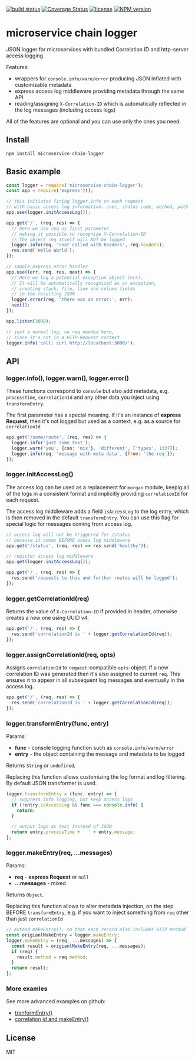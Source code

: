 [![build status](https://travis-ci.org/jochen-schweizer/microservice-chain-logger.png)](https://travis-ci.org/jochen-schweizer/microservice-chain-logger) [![Coverage Status](https://coveralls.io/repos/github/jochen-schweizer/microservice-chain-logger/badge.svg?branch=master)](https://coveralls.io/github/jochen-schweizer/microservice-chain-logger?branch=master) [![license](https://img.shields.io/github/license/mashape/apistatus.svg?maxAge=2592000)](https://www.tldrlegal.com/l/mit) [![NPM version](https://badge.fury.io/js/microservice-chain-logger.png)](http://badge.fury.io/js/microservice-chain-logger)

# microservice chain logger

JSON logger for microservices with bundled Correlation ID and http-server access logging.

Features:

* wrappers for `console.info/warn/error` producing JSON inflated with customizable metadata
* express access log middleware providing metadata through the same API
* reading/assigning `X-Correlation-ID` which is automatically reflected in the log messages (including access logs)

All of the features are optional and you can use only the ones you need.

## Install

```
npm install microservice-chain-logger
```

## Basic example

```javascript
const logger = require('microservice-chain-logger');
const app = require('express')();

// this initiates firing logger.info on each request
// with basic access log information: user, status code, method, path
app.use(logger.initAccessLog());

app.get('/', (req, res) => {
  // here we use req as first parameter
  // making it possible to recognize X-Correlation-ID
  // The object req itself will NOT be logged
  logger.info(req, 'root called with headers', req.headers);
  res.send('Hello World');
});

// sample express error handler
app.use((err, req, res, next) => {
  // Here we log a potential exception object (err).
  // It will be automatically recognized as an exception,
  // creating stack, file, line and column fields
  // in the resulting JSON
  logger.error(req, 'there was an error:', err);
  next();
});

app.listen(3000);

// just a normal log, no req needed here,
// since it's not in a HTTP-Request context
logger.info('call: curl http://localhost:3000/');
```

## API

### logger.info(), logger.warn(), logger.error()

These functions correspond to `console` but also add metadata,
e.g. `processTime`, `correlationId` and any other data you inject
using `transformEntry`.

The first parameter has a special meaning. If it's an instance
of **express Request**, then it's not logged but used as a context,
e.g. as a source for `correlationId`

```javascript
app.get('/some/route', (req, res) => {
  logger.info('just some text');
  logger.warn('you', {can: 'mix'}, 'different', ['types', 1337]);
  logger.info(req, 'message with meta data', {from: 'the req'});
});
```
### logger.initAccessLog()

The access log can be used as a replacement for `morgan` module,
keepig all of the logs in a consistent format and implicitly providing `correlationId` for each request.

The access log middleware adds a field `isAccessLog` to the log
entry, which is then removed in the default `transformEntry`.
You can use this flag for special logic for messages coming from access log.

```javascript
// access log will not be triggered for /status
// because it comes BEFORE acess log middleware
app.get('/status', (req, res) => res.send('healthy'));

// register access log middleware
app.get(logger.initAccessLog());

app.get('/', (req, res) => {
  res.send('requests to this and further routes will be logged');
});
```

### logger.getCorrelationId(req)

Returns the value of `X-Correlation-ID` if provided in header,
otherwise creates a new one using UUID v4.

```javascript
app.get('/', (req, res) => {
  res.send('correlationId is ' + logger.getCorrelationId(req));
});
```

### logger.assignCorrelationId(req, opts)

Assigns `correlationId` to `request`-compatible `opts`-object.
If a new correlation ID was generated then it's also assigned
to current `req`. This ensures it to appear in all
subsequent log messages and eventually in the access log.

```javascript
app.get('/', (req, res) => {
  res.send('correlationId is ' + logger.getCorrelationId(req));
});
```

### logger.transformEntry(func, entry)

Params:

* **func** - console logging function such as `console.info/warn/error`
* **entry** - the object containing the message and metadata to be logged

Returns `String` or `undefined`.

Replacing this function allows customizing the log format
and log filtering. By default JSON transformer is used.

```javascript
logger.transformEntry = (func, entry) => {
  // suppress info logging, but keep access logs
  if (!entry.isAccessLog && func === console.info) {
    return;
  }

  // output logs as text instead of JSON
  return entry.processTime + ' ' + entry.message;
};
```

### logger.makeEntry(req, ...messages)
Params:

* **req** - **express Request** or `null`
* **...messages** - mixed

Returns `Object`.

Replacing this function allows to alter metadata injection,
on the step BEFORE `transformEntry`, e.g. if you want to inject
something from `req` other than just `correlationId`

```javascript
// extend makeEntry(), so that each record also includes HTTP method
const origianlMakeEntry = logger.makeEntry;
logger.makeEntry = (req, ...messages) => {
  const result = origianlMakeEntry(req, ...messages);
  if (req) {
    result.method = req.method;
  }
  return result;
};
```
### More examles

See more advanced examples on github:

* [tranformEntry()](https://github.com/jochen-schweizer/microservice-chain-logger/blob/master/examples/transformEntry.js)
* [correlation id and makeEntry()](https://github.com/jochen-schweizer/microservice-chain-logger/blob/master/examples/correlation.js)

## License

MIT
